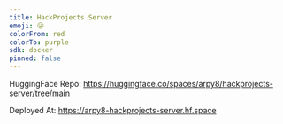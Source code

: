 ```yaml
---
title: HackProjects Server
emoji: 😜
colorFrom: red
colorTo: purple
sdk: docker
pinned: false
---
```


HuggingFace Repo: https://huggingface.co/spaces/arpy8/hackprojects-server/tree/main

Deployed At: https://arpy8-hackprojects-server.hf.space
